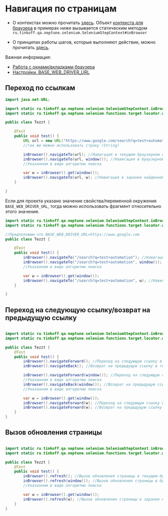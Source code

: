 # Навигация по страницам

- О контекстах можно прочитать [здесь](./../../../core.api/doc/rus/STEPS.MD#Контекст). 
  Объект [контекста для браузера](https://tinkoffcreditsystems.github.io/neptune/selenium/ru/tinkoff/qa/neptune/selenium/SeleniumStepContext.html)
  в примерах ниже вызывается статическим методом `ru.tinkoff.qa.neptune.selenium.SeleniumStepContext#inBrowser`

- О принципах работы шагов, которые выполняют действие, можно
прочитать [здесь](./../../../core.api/doc/rus/STEPS.MD#Шаги,-которые-выполняют-действие).

Важная информация:

- [Работа с окнами/вкладками браузера](./WINDOWS.MD)
- [Настройки. BASE_WEB_DRIVER_URL](./SETTINGS.MD#base_web_driver_url)

## Переход по ссылкам

```java
import java.net.URL;

import static ru.tinkoff.qa.neptune.selenium.SeleniumStepContext.inBrowser;
import static ru.tinkoff.qa.neptune.selenium.functions.target.locator.window.GetWindowSupplier.window;

public class Tezzt {

    @Test
    public void test() {
        URL url = new URL("https://www.google.com/search?q=test+automation");
        //так же можно использовать строку (String)

        inBrowser().navigateTo(url); //Навигация в текущем браузерном окне/вкладке
        inBrowser().navigateTo(url, window()); //Навигация в браузерном окне/вкладке,
        //Указанном в виде алгоритма поиска

        var w = inBrowser().get(window());
        inBrowser().navigateTo(url, w); //Навигация в заранее найденном браузерном окне/вкладке
    }

}
```

Если для проекта указано значение свойства/переменной окружения `BASE_WEB_DRIVER_URL`, тогда можно использовать фрагмент 
относительно этого значения.

```java
import static ru.tinkoff.qa.neptune.selenium.SeleniumStepContext.inBrowser;
import static ru.tinkoff.qa.neptune.selenium.functions.target.locator.window.GetWindowSupplier.window;

//Предположим что BASE_WEB_DRIVER_URL=https://www.google.com
public class Tezzt {

    @Test
    public void test() {
        inBrowser().navigateTo("/search?q=test+automation"); //Навигация в текущем браузерном окне/вкладке
        inBrowser().navigateTo("/search?q=test+automation", window()); //Навигация в браузерном окне/вкладке,
        //Указанном в виде алгоритма поиска

        var w = inBrowser().get(window());
        inBrowser().navigateTo("/search?q=test+automation", w); //Навигация в заранее найденном браузерном окне/вкладке
    }

}
```

## Переход на следующую ссылку/возврат на предыдущую ссылку

```java

import static ru.tinkoff.qa.neptune.selenium.SeleniumStepContext.inBrowser;
import static ru.tinkoff.qa.neptune.selenium.functions.target.locator.window.GetWindowSupplier.window;

public class Tezzt {
    @Test
    public void test() {
        inBrowser().navigateForward(); //Переход на следующую ссылку в текущем браузерном окне/вкладке
        inBrowser().navigateBack(); //Возврат на предыдущую ссылку в текущем браузерном окне/вкладке

        inBrowser().navigateForward(window()); //Переход на следующую ссылку в браузерном окне/вкладке,
        //Указанном в виде алгоритма поиска
        inBrowser().navigateBack(window()); //Возврат на предыдущую ссылку в браузерном окне/вкладке,
        //Указанном в виде алгоритма поиска

        var w = inBrowser().get(window());
        inBrowser().navigateForward(w); //Переход на следующую ссылку в заранее найденном браузерном окне/вкладке
        inBrowser().navigateForward(w); //Возврат на предыдущую ссылку в заранее найденном браузерном окне/вкладке
    }
}

```

## Вызов обновления страницы

```java

import static ru.tinkoff.qa.neptune.selenium.SeleniumStepContext.inBrowser;
import static ru.tinkoff.qa.neptune.selenium.functions.target.locator.window.GetWindowSupplier.window;

public class Tezzt {
    @Test
    public void test() {
        inBrowser().refresh(); //Вызов обновления страницы в текущем браузерном окне/вкладке
        inBrowser().refresh(window()); //Вызов обновления страницы в браузерном окне/вкладке,
        //Указанном в виде алгоритма поиска

        var w = inBrowser().get(window());
        inBrowser().refresh(w); //Вызов обновления страницы в заранее найденном браузерном окне/вкладке
    }
}

```